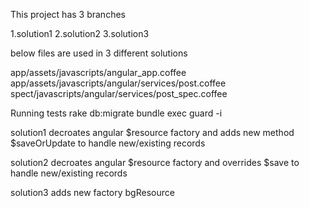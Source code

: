 This project has 3 branches

1.solution1
2.solution2
3.solution3

below files are used in 3 different solutions

app/assets/javascripts/angular_app.coffee
app/assets/javascripts/angular/services/post.coffee
spect/javascripts/angular/services/post_spec.coffee

Running tests
rake db:migrate
bundle exec guard -i

solution1
decroates angular $resource factory and adds new method
$saveOrUpdate
to handle new/existing records


solution2
decroates angular $resource factory and overrides
$save
to handle new/existing records


solution3
adds new factory bgResource
